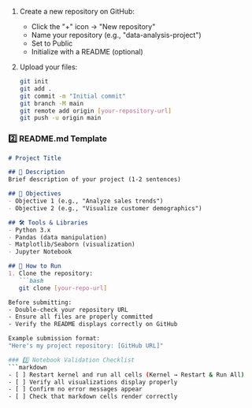 1. Create a new repository on GitHub:
   - Click the "+" icon → "New repository"
   - Name your repository (e.g., "data-analysis-project")
   - Set to Public
   - Initialize with a README (optional)

2. Upload your files:
   ```bash
   git init
   git add .
   git commit -m "Initial commit"
   git branch -M main
   git remote add origin [your-repository-url]
   git push -u origin main


### 2️⃣ README.md Template
```markdown
# Project Title

## 📌 Description
Brief description of your project (1-2 sentences)

## 🎯 Objectives
- Objective 1 (e.g., "Analyze sales trends")
- Objective 2 (e.g., "Visualize customer demographics")

## 🛠️ Tools & Libraries
- Python 3.x
- Pandas (data manipulation)
- Matplotlib/Seaborn (visualization)
- Jupyter Notebook

## 🚀 How to Run
1. Clone the repository:
   ```bash
   git clone [your-repo-url]

Before submitting:
- Double-check your repository URL
- Ensure all files are properly committed
- Verify the README displays correctly on GitHub

Example submission format:
"Here's my project repository: [GitHub URL]"

### 3️⃣ Notebook Validation Checklist
```markdown
- [ ] Restart kernel and run all cells (Kernel → Restart & Run All)
- [ ] Verify all visualizations display properly
- [ ] Confirm no error messages appear
- [ ] Check that markdown cells render correctly
